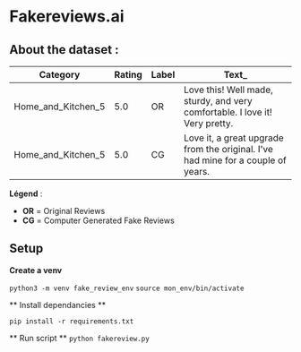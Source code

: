 # Fakereviews.ai

## About the dataset : 

| Category             | Rating | Label | Text_ |
|----------------------|--------|-------|----------------------------------------------------------------------------------------------------------------|
| Home_and_Kitchen_5  | 5.0    | OR    | Love this! Well made, sturdy, and very comfortable. I love it! Very pretty.                                  |
| Home_and_Kitchen_5  | 5.0    | CG    | Love it, a great upgrade from the original. I've had mine for a couple of years.                             |

**Légend** :  
- **OR** = Original Reviews  
- **CG** = Computer Generated Fake Reviews  


## Setup 

**Create a venv**

``python3 -m venv fake_review_env``
``source mon_env/bin/activate``

** Install dependancies **

``pip install -r requirements.txt``

** Run script **
``python fakereview.py``





